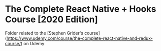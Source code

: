 # The Complete React Native + Hooks Course [2020 Edition]

Folder related to the [Stephen Grider's course] (https://www.udemy.com/course/the-complete-react-native-and-redux-course/) on Udemy
